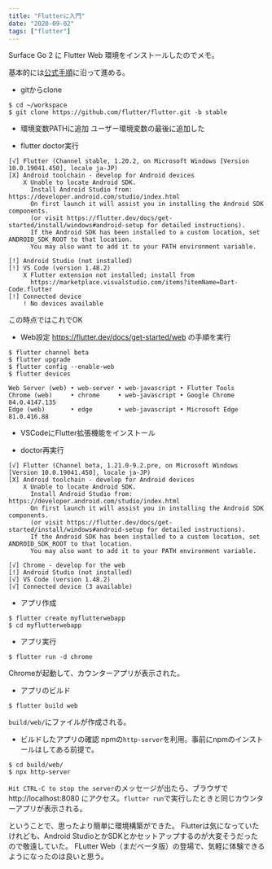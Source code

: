 ```yaml
---
title: "Flutterに入門"
date: "2020-09-02"
tags: ["flutter"]
---
```


Surface Go 2 に Flutter Web 環境をインストールしたのでメモ。

基本的には[公式手順](https://flutter.dev/docs/get-started/install)に沿って進める。

* gitからclone
```
$ cd ~/workspace
$ git clone https://github.com/flutter/flutter.git -b stable
```

* 環境変数PATHに追加
ユーザー環境変数の最後に追加した

* flutter doctor実行
```
[√] Flutter (Channel stable, 1.20.2, on Microsoft Windows [Version 10.0.19041.450], locale ja-JP)
[X] Android toolchain - develop for Android devices
    X Unable to locate Android SDK.
      Install Android Studio from: https://developer.android.com/studio/index.html
      On first launch it will assist you in installing the Android SDK components.
      (or visit https://flutter.dev/docs/get-started/install/windows#android-setup for detailed instructions).
      If the Android SDK has been installed to a custom location, set ANDROID_SDK_ROOT to that location.
      You may also want to add it to your PATH environment variable.

[!] Android Studio (not installed)
[!] VS Code (version 1.48.2)
    X Flutter extension not installed; install from
      https://marketplace.visualstudio.com/items?itemName=Dart-Code.flutter
[!] Connected device
    ! No devices available
```
この時点ではこれでOK

* Web設定
https://flutter.dev/docs/get-started/web の手順を実行
```
$ flutter channel beta
$ flutter upgrade
$ flutter config --enable-web
$ flutter devices

Web Server (web) • web-server • web-javascript • Flutter Tools
Chrome (web)     • chrome     • web-javascript • Google Chrome 84.0.4147.135
Edge (web)       • edge       • web-javascript • Microsoft Edge 81.0.416.88
```

* VSCodeにFlutter拡張機能をインストール

* doctor再実行
```
[√] Flutter (Channel beta, 1.21.0-9.2.pre, on Microsoft Windows [Version 10.0.19041.450], locale ja-JP)
[X] Android toolchain - develop for Android devices
    X Unable to locate Android SDK.
      Install Android Studio from: https://developer.android.com/studio/index.html
      On first launch it will assist you in installing the Android SDK components.
      (or visit https://flutter.dev/docs/get-started/install/windows#android-setup for detailed instructions).
      If the Android SDK has been installed to a custom location, set ANDROID_SDK_ROOT to that location.
      You may also want to add it to your PATH environment variable.

[√] Chrome - develop for the web
[!] Android Studio (not installed)
[√] VS Code (version 1.48.2)
[√] Connected device (3 available)
```

* アプリ作成
```
$ flutter create myflutterwebapp
$ cd myflutterwebapp
```

* アプリ実行
```
$ flutter run -d chrome
```
Chromeが起動して、カウンターアプリが表示された。

* アプリのビルド
```
$ flutter build web
```
`build/web/`にファイルが作成される。

* ビルドしたアプリの確認
npmの`http-server`を利用。事前にnpmのインストールはしてある前提で。
```
$ cd build/web/
$ npx http-server
```
`Hit CTRL-C to stop the server`のメッセージが出たら、ブラウザで http://localhost:8080 にアクセス。`flutter run`で実行したときと同じカウンターアプリが表示される。

ということで、思ったより簡単に環境構築ができた。
Flutterは気になっていたけれども、Android StudioとかSDKとかセットアップするのが大変そうだったので敬遠していた。
FLutter Web（まだベータ版）の登場で、気軽に体験できるようになったのは良いと思う。
